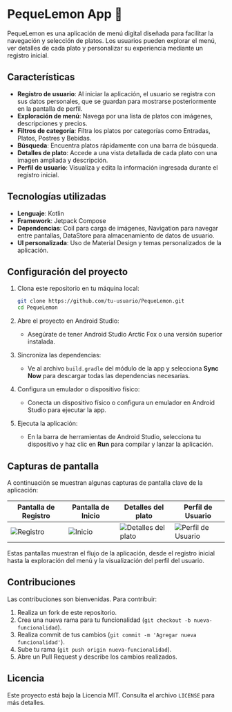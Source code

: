 # PequeLemon App 🍋

PequeLemon es una aplicación de menú digital diseñada para facilitar la navegación y selección de platos. Los usuarios pueden explorar el menú, ver detalles de cada plato y personalizar su experiencia mediante un registro inicial.

## Características

- **Registro de usuario**: Al iniciar la aplicación, el usuario se registra con sus datos personales, que se guardan para mostrarse posteriormente en la pantalla de perfil.
- **Exploración de menú**: Navega por una lista de platos con imágenes, descripciones y precios.
- **Filtros de categoría**: Filtra los platos por categorías como Entradas, Platos, Postres y Bebidas.
- **Búsqueda**: Encuentra platos rápidamente con una barra de búsqueda.
- **Detalles de plato**: Accede a una vista detallada de cada plato con una imagen ampliada y descripción.
- **Perfil de usuario**: Visualiza y edita la información ingresada durante el registro inicial.

## Tecnologías utilizadas

- **Lenguaje**: Kotlin
- **Framework**: Jetpack Compose
- **Dependencias**: Coil para carga de imágenes, Navigation para navegar entre pantallas, DataStore para almacenamiento de datos de usuario.
- **UI personalizada**: Uso de Material Design y temas personalizados de la aplicación.

## Configuración del proyecto

1. Clona este repositorio en tu máquina local:
   ```bash
   git clone https://github.com/tu-usuario/PequeLemon.git
   cd PequeLemon
   
2. Abre el proyecto en Android Studio:
   - Asegúrate de tener Android Studio Arctic Fox o una versión superior instalada.

3. Sincroniza las dependencias:
   - Ve al archivo `build.gradle` del módulo de la app y selecciona **Sync Now** para descargar todas las dependencias necesarias.

4. Configura un emulador o dispositivo físico:
   - Conecta un dispositivo físico o configura un emulador en Android Studio para ejecutar la app.

5. Ejecuta la aplicación:
   - En la barra de herramientas de Android Studio, selecciona tu dispositivo y haz clic en **Run** para compilar y lanzar la aplicación.

## Capturas de pantalla

A continuación se muestran algunas capturas de pantalla clave de la aplicación:

| Pantalla de Registro               | Pantalla de Inicio               | Detalles del plato                   | Perfil de Usuario                |
|------------------------------------|----------------------------------|--------------------------------|----------------------------------|
| ![Registro](/register.jpg) | ![Inicio](/home.jpg) | ![Detalles del plato](/dishDetails.jpg) | ![Perfil de Usuario](/profile.jpg) |

Estas pantallas muestran el flujo de la aplicación, desde el registro inicial hasta la exploración del menú y la visualización del perfil del usuario.

## Contribuciones

Las contribuciones son bienvenidas. Para contribuir:

1. Realiza un fork de este repositorio.
2. Crea una nueva rama para tu funcionalidad (`git checkout -b nueva-funcionalidad`).
3. Realiza commit de tus cambios (`git commit -m 'Agregar nueva funcionalidad'`).
4. Sube tu rama (`git push origin nueva-funcionalidad`).
5. Abre un Pull Request y describe los cambios realizados.

## Licencia

Este proyecto está bajo la Licencia MIT. Consulta el archivo `LICENSE` para más detalles.

